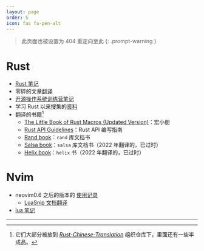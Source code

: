 ```yaml
---
layout: page
order: 5
icon: fas fa-pen-alt
---
```


> 此页面也被设置为 404 重定向至此
{: .prompt-warning }

# Rust

- [Rust 笔记][rust-note]
- 零碎的文章[翻译][rust-translation]
- [开源操作系统训练营笔记](https://zjp-cn.github.io/os-notes/)
- 学习 Rust 以来搜集的[资料][rust-materials]
- 翻译的书籍[^tbs]
  - [The Little Book of Rust Macros (Updated Version)][tlborm]：宏小册
  - [Rust API Guidelines][api-guidelines]：Rust API 编写指南
  - [Rand book][rand]：`rand` 库文档书
  - [Salsa book][salsa]：`salsa` 库文档书（2022 年翻译的，已过时）
  - [Helix book][helix]：`helix` 书（2022 年翻译的，已过时）

[rust-note]: https://zjp-cn.github.io/rust-note/
[rust-translation]: https://zjp-cn.github.io/translation
[rust-materials]: https://www.yuque.com/zhoujiping/programming/rust-materials
[helix]: https://zjp-cn.github.io/helix-book/

[^tbs]: 它们大部分被放到 *[Rust-Chinese-Translation]* 组织仓库下，里面还有一些半成品。

[tlborm]: https://zjp-cn.github.io/tlborm
[api-guidelines]: https://rust-chinese-translation.github.io/api-guidelines/
[rand]: https://rust-chinese-translation.github.io/Rust-Rand-Book-zh/
[salsa]: https://rust-chinese-translation.github.io/salsa-book/
[Rust-Chinese-Translation]: https://github.com/Rust-Chinese-Translation

# Nvim

- neovim0.6 之后的版本的 [使用记录][neovim0.6-blogs]
  - [LuaSnip 文档翻译][LuaSnip]
- [lua 笔记][lua-note]

[neovim0.6-blogs]: https://zjp-cn.github.io/neovim0.6-blogs
[LuaSnip]: https://zjp-cn.github.io/neovim0.6-blogs/nvim/luasnip/doc1.html
[lua-note]: https://zjp-cn.github.io/lua-note/

---
